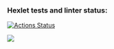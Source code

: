 ### Hexlet tests and linter status:
[![Actions Status](https://github.com/To-Beard-Or-Not-To-Beard/frontend-project-44/actions/workflows/hexlet-check.yml/badge.svg)](https://github.com/To-Beard-Or-Not-To-Beard/frontend-project-44/actions)

<a href="https://codeclimate.com/github/codeclimate/codeclimate/maintainability"><img src="https://api.codeclimate.com/v1/badges/a99a88d28ad37a79dbf6/maintainability" /></a>
